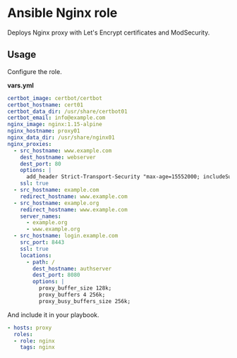 # Ansible Nginx role

Deploys Nginx proxy with Let's Encrypt certificates and ModSecurity.

## Usage

Configure the role.

**vars.yml**

```yml
certbot_image: certbot/certbot
certbot_hostname: cert01
certbot_data_dir: /usr/share/certbot01
certbot_email: info@example.com
nginx_image: nginx:1.15-alpine
nginx_hostname: proxy01
nginx_data_dir: /usr/share/nginx01
nginx_proxies:
  - src_hostname: www.example.com
    dest_hostname: webserver
    dest_port: 80
    options: |
      add_header Strict-Transport-Security "max-age=15552000; includeSubdomains;"
    ssl: true
  - src_hostname: example.com
    redirect_hostname: www.example.com
  - src_hostname: example.org
    redirect_hostname: www.example.com
    server_names:
      - example.org
      - www.example.org
  - src_hostname: login.example.com
    src_port: 8443
    ssl: true
    locations:
      - path: /
        dest_hostname: authserver
        dest_port: 8080
        options: |
          proxy_buffer_size 128k;
          proxy_buffers 4 256k;
          proxy_busy_buffers_size 256k;
```

And include it in your playbook.

```yml
- hosts: proxy
  roles:
  - role: nginx
    tags: nginx
```
